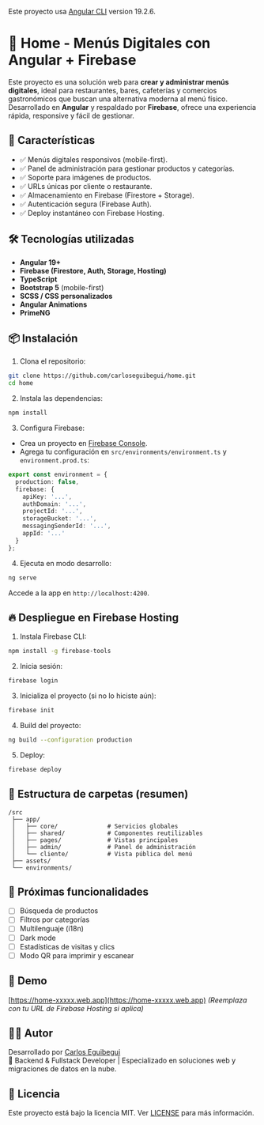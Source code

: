 Este proyecto usa [Angular CLI](https://github.com/angular/angular-cli) version 19.2.6.
# 🧾 Home - Menús Digitales con Angular + Firebase

Este proyecto es una solución web para **crear y administrar menús digitales**, ideal para restaurantes, bares, cafeterías y comercios gastronómicos que buscan una alternativa moderna al menú físico. Desarrollado en **Angular** y respaldado por **Firebase**, ofrece una experiencia rápida, responsive y fácil de gestionar.

## 🚀 Características

- ✅ Menús digitales responsivos (mobile-first).
- ✅ Panel de administración para gestionar productos y categorías.
- ✅ Soporte para imágenes de productos.
- ✅ URLs únicas por cliente o restaurante.
- ✅ Almacenamiento en Firebase (Firestore + Storage).
- ✅ Autenticación segura (Firebase Auth).
- ✅ Deploy instantáneo con Firebase Hosting.

## 🛠️ Tecnologías utilizadas

- **Angular 19+**
- **Firebase (Firestore, Auth, Storage, Hosting)**
- **TypeScript**
- **Bootstrap 5** (mobile-first)
- **SCSS / CSS personalizados**
- **Angular Animations**
- **PrimeNG**

## 📦 Instalación

1. Clona el repositorio:

```bash
git clone https://github.com/carloseguibegui/home.git
cd home
```

2. Instala las dependencias:

```bash
npm install
```

3. Configura Firebase:

- Crea un proyecto en [Firebase Console](https://console.firebase.google.com/).
- Agrega tu configuración en `src/environments/environment.ts` y `environment.prod.ts`:

```ts
export const environment = {
  production: false,
  firebase: {
    apiKey: '...',
    authDomain: '...',
    projectId: '...',
    storageBucket: '...',
    messagingSenderId: '...',
    appId: '...'
  }
};
```

4. Ejecuta en modo desarrollo:

```bash
ng serve
```

Accede a la app en `http://localhost:4200`.

## 🔥 Despliegue en Firebase Hosting

1. Instala Firebase CLI:

```bash
npm install -g firebase-tools
```

2. Inicia sesión:

```bash
firebase login
```

3. Inicializa el proyecto (si no lo hiciste aún):

```bash
firebase init
```

4. Build del proyecto:

```bash
ng build --configuration production
```

5. Deploy:

```bash
firebase deploy
```

## 📁 Estructura de carpetas (resumen)

```
/src
 ├── app/
 │   ├── core/              # Servicios globales
 │   ├── shared/            # Componentes reutilizables
 │   ├── pages/             # Vistas principales
 │   ├── admin/             # Panel de administración
 │   └── cliente/           # Vista pública del menú
 ├── assets/
 └── environments/
```

## 🧪 Próximas funcionalidades

- [ ] Búsqueda de productos
- [ ] Filtros por categorías
- [ ] Multilenguaje (i18n)
- [ ] Dark mode
- [ ] Estadísticas de visitas y clics
- [ ] Modo QR para imprimir y escanear

## 📸 Demo

[https://home-xxxxx.web.app](https://home-xxxxx.web.app) *(Reemplaza con tu URL de Firebase Hosting si aplica)*

## 🙋‍♂️ Autor

Desarrollado por [Carlos Eguibegui](https://github.com/carloseguibegui)  
💼 Backend & Fullstack Developer | Especializado en soluciones web y migraciones de datos en la nube.

## 📄 Licencia

Este proyecto está bajo la licencia MIT. Ver [LICENSE](LICENSE) para más información.

